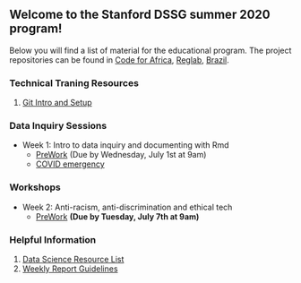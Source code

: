 ## Welcome to the Stanford DSSG summer 2020 program!

Below you will find a list of material for the educational program. The project repositories can be found in [Code for Africa](https://github.com/StanfordDataScience/dssg-cfa), [Reglab](https://github.com/StanfordDataScience/dssg-reglab), [Brazil](https://github.com/StanfordDataScience/dssg-brazil).

### Technical Traning Resources
1. [Git Intro and Setup](resources/git_setup.html)

### Data Inquiry Sessions
- Week 1: Intro to data inquiry and documenting with Rmd
    - [PreWork](resources/Prework.html) (Due by Wednesday, July 1st at 9am)
    - [COVID emergency](resources/COVIDemergency.html)

### Workshops
- Week 2: Anti-racism, anti-discrimination and ethical tech
    - [PreWork](resources/workshop_antiracism.md) **(Due by Tuesday, July 7th at 9am)**

### Helpful Information
1. [Data Science Resource List](resources/ResourceLists.html)
2. [Weekly Report Guidelines](resources/WeeklyReport.html)



